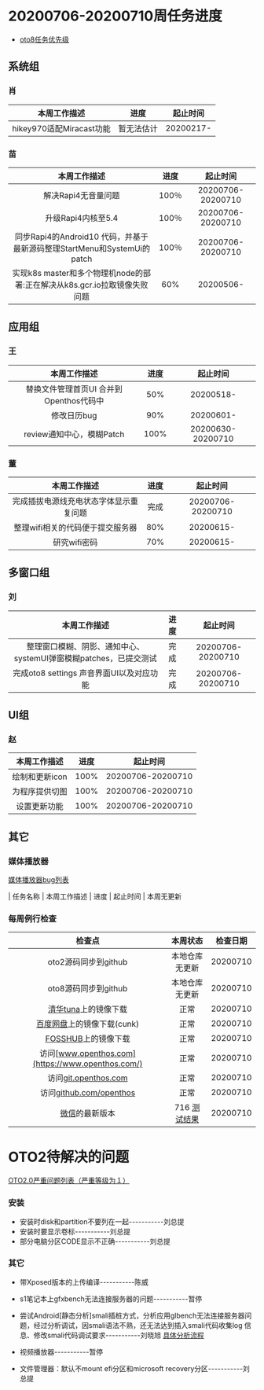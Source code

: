# 20200706-20200710周任务进度
- [oto8任务优先级](https://github.com/openthos/app-testing-results/blob/master/%E5%8A%9F%E8%83%BD%E6%B5%8B%E8%AF%95%E7%9B%B8%E5%85%B3/oto8%E4%BB%BB%E5%8A%A1%E4%BC%98%E5%85%88%E7%BA%A7%E5%88%97%E8%A1%A8.md)

## 系统组
### 肖

|                    本周工作描述                   |      进度      |  起止时间  |
| :----------------------------------------------: | :------------: | :--------: |
| hikey970适配Miracast功能 | 暂无法估计	| 20200217- |

### 苗

|                    本周工作描述                    | 进度 |     起止时间      |
| :------------------------------------------------: | :--: | :---------------: |
| 解决Rapi4无音量问题 | 100％ | 20200706-20200710 |
| 升级Rapi4内核至5.4 | 100％ | 20200706-20200710 |
| 同步Rapi4的Android10 代码，并基于最新源码整理StartMenu和SystemUi的patch | 100％ | 20200706-20200710 |
| 实现k8s master和多个物理机node的部署:正在解决从k8s.gcr.io拉取镜像失败问题 | 60% | 20200506- |

## 应用组

### 王

|     本周工作描述     | 进度 | 起止时间  |
| :------------------: | :--: | :-------: |
| 替换文件管理首页UI 合并到Openthos代码中 | 50%  | 20200518- |
|     修改日历bug      | 90%  | 20200601- |
|     review通知中心，模糊Patch      | 100%  | 20200630- 20200710|

### 董

|                    本周工作描述                    | 进度 |     起止时间      |
| :------------------------------------------------: | :--: | :---------------: |
|完成插拔电源线充电状态字体显示重复问题 |完成  | 20200706-20200710|
|整理wifi相关的代码便于提交服务器               | 80% | 20200615-|
|研究wifi密码               | 70% | 20200615-|

## 多窗口组

### 刘

|                    本周工作描述                    | 进度 |     起止时间      |
| :------------------------------------------------: | :--: | :---------------: |
|整理窗口模糊、阴影、通知中心、systemUI弹窗模糊patches，已提交测试 |完成  | 20200706-20200710|
|完成oto8 settings 声音界面UI以及对应功能 |完成  | 20200706-20200710|

## UI组

### 赵

|    本周工作描述    | 进度 |     起止时间      |
| :------------: | :--: | :---------------: |
| 绘制和更新icon | 100% | 20200706-20200710 |
| 为程序提供切图 | 100% | 20200706-20200710 |
| 设置更新功能 | 100% | 20200706-20200710 |

## 其它

### 媒体播放器

[媒体播放器bug列表](https://github.com/openthos/app-testing-results/blob/master/%E5%85%B6%E5%AE%83%E5%BA%94%E7%94%A8/oto%E5%AA%92%E4%BD%93%E6%92%AD%E6%94%BE%E5%99%A8.md)

|          任务名称          | 本周工作描述 | 进度 |  起止时间  |
本周无更新

### 每周例行检查

|         检查点          |                           本周状态                           | 检查日期 |
| :---------------------: | :----------------------------------------------------------: | :------: |
|  oto2源码同步到github   |                 本地仓库无更新                 | 20200710 |
|  oto8源码同步到github   |                 本地仓库无更新                 | 20200710 |
|  [清华tuna](https://mirrors.tuna.tsinghua.edu.cn/openthos/Release/8.1/unstable/)上的镜像下载  |                             正常                             |20200710 |
|  [百度网盘](https://pan.baidu.com/s/1IAlhGoAs34XLTNWKzopPew)上的镜像下载(cunk)  |                             正常                             | 20200710 |
|   [FOSSHUB](https://www.fosshub.com/OPENTHOS.html)上的镜像下载   |                             正常                             | 20200710 |
|  访问[www.openthos.com](https://www.openthos.com/)  |                             正常                             | 20200710 |
| 访问[git.openthos.com](https://git.openthos.com/) |                             正常                             | 20200710 |
| 访问[github.com/openthos](https://github.com/openthos) |                             正常                             | 20200710 |
| [微信](https://weixin.qq.com/)的最新版本 | 716 [测试结果](https://github.com/openthos/app-testing-results/blob/master/%E5%85%B6%E5%AE%83%E5%BA%94%E7%94%A8/%E5%BE%AE%E4%BF%A1%E9%97%AE%E9%A2%98.md) | 20200710 |



# OTO2待解决的问题
[OTO2.0严重问题列表（严重等级为１）](https://github.com/openthos/app-testing-results/blob/master/%E5%8A%9F%E8%83%BD%E6%B5%8B%E8%AF%95%E7%9B%B8%E5%85%B3/OTO2.0%E4%B8%A5%E9%87%8D%E9%97%AE%E9%A2%98%E5%88%97%E8%A1%A8.md)

### 安装

- 安装时disk和partition不要列在一起-----------刘总提
- 安装时要显示卷标-----------刘总提
- 部分电脑分区CODE显示不正确-----------刘总提

### 其它

- 带Xposed版本的上传编译-----------陈威

- s1笔记本上gfxbench无法连接服务器的问题-----------暂停

- 尝试Android[静态分析]smali插桩方式，分析应用glbench无法连接服务器问题，经过分析调试，因smali语法不熟，还无法达到插入smali代码收集log 信息、修改smali代码调试要求-----------刘晓旭 [具体分析流程](https://github.com/openthos/multiwin-analysis/blob/master/multiwindow/liuxx/Android%20smali%22%E6%8F%92%E6%A1%A9%22%E8%B0%83%E8%AF%95apk.md)
- 视频播放器-----------暂停
- 文件管理器：默认不mount efi分区和microsoft recovery分区-----------刘总提
